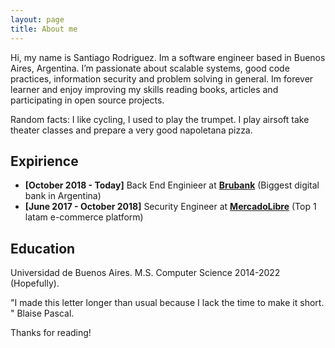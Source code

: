 ```yaml
---
layout: page
title: About me
---
```


Hi, my name is Santiago Rodriguez. Im a software engineer based in Buenos Aires, Argentina. I’m passionate about scalable systems, good code practices, information security and problem solving in general. Im forever learner and enjoy improving my skills reading books, articles and participating in open source projects.

Random facts: I like cycling, I used to play the trumpet. I play airsoft take theater classes and prepare a very good napoletana pizza.

## Expirience

* **[October 2018 - Today]** Back End Enginieer at [**Brubank**](https://brubank.com/) (Biggest digital bank in Argentina)
* **[June 2017 - October 2018]** Security Engineer at [**MercadoLibre**](https://mercadolibre.com/) (Top 1 latam e-commerce platform)

## Education

Universidad de Buenos Aires. M.S. Computer Science 2014-2022 (Hopefully).

<p class="message">
"I made this letter longer than usual because I lack the time to make it short. " Blaise Pascal.
</p>
Thanks for reading!
